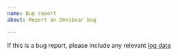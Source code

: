 ```yaml
---
name: Bug report
about: Report an Omnibear bug

---
```


If this is a bug report, please include any relevant [log data](https://omnibear.com/troubleshooting/)
